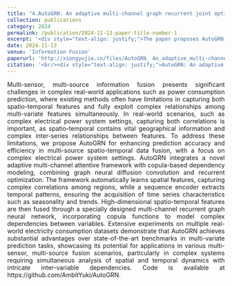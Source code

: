 ```yaml
---
title: "4.AutoGRN: An adaptive multi-channel graph recurrent joint optimization network with Copula-based dependency modeling for spatio-temporal fusion in electrical power systems"
collection: publications
category: 2024
permalink: /publication/2024-11-13-paper-title-number-1
excerpt: '<div style="text-align: justify;">The paper proposes AutoGRN, which integrates an adaptive multi - channel framework and copula - based modeling for spatio - temporal fusion in power systems, outperforming benchmarks in multivariate prediction tasks.</div>'
date: 2024-11-13
venue: 'Information Fusion'
paperurl: 'http://xiongyujie.cn/files/AutoGRN_ An_adaptive_multi-channel_graph_recurrent_joint_optimization_network_with_Copula-based_dependency_modeling_for_spatio-temporal_fusion_in_electrical_power_systems.pdf'
citation: '<br/><div style="text-align: justify;">AutoGRN: An adaptive multi-channel graph recurrent joint optimization network with Copula-based dependency modeling for spatio-temporal fusion in electrical power systems, H.-Y. Wang, X.-H. Qiu*, Y.-J. Xiong, X.-Y. Tan, Information Fusion, 2024: 102836</div>'
---
```


<div style="text-align: justify;">Multi-sensor, multi-source information fusion presents significant challenges in complex real-world applications such as power consumption prediction, where existing methods often have limitations in capturing both spatio-temporal features and fully exploit complex relationships among multi-variate features simultaneously. In real-world scenarios, such as complex electrical power system settings, capturing both correlations is important, as spatio-temporal contains vital geographical information and complex inter-series relationships between features. To address these limitations, we propose AutoGRN for enhancing prediction accuracy and efficiency in multi-source spatio-temporal data fusion, with a focus on complex electrical power system settings. AutoGRN integrates a novel adaptive multi-channel attentive framework with copula-based dependency modeling, combining graph neural diffusion convolution and recurrent optimization. The framework automatically learns spatial features, capturing complex correlations among regions, while a sequence encoder extracts temporal patterns, ensuring the acquisition of time series characteristics such as seasonality and trends. High-dimensional spatio-temporal features are then fused through a specially designed multi-channel recurrent graph neural network, incorporating copula functions to model complex dependencies between variables. Extensive experiments on multiple real-world electricity consumption datasets demonstrate that AutoGRN achieves substantial advantages over state-of-the-art benchmarks in multi-variate prediction tasks, showcasing its potential for applications in various multi-sensor, multi-source fusion scenarios, particularly in complex systems requiring simultaneous analysis of spatial and temporal dynamics with intricate inter-variable dependencies. Code is available at https://github.com/AmbitYuki/AutoGRN.</div>

<br/>
